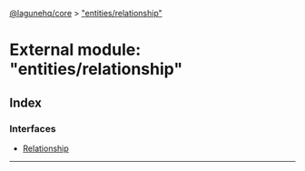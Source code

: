 [@lagunehq/core](../README.md) > ["entities/relationship"](../modules/_entities_relationship_.md)

# External module: "entities/relationship"

## Index

### Interfaces

* [Relationship](../interfaces/_entities_relationship_.relationship.md)

---

